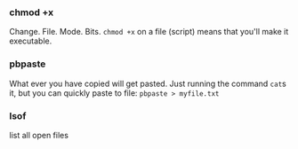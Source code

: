 ### chmod +x
Change. File. Mode. Bits. `chmod +x` on a file (script) means that you'll make it executable.

### pbpaste  
What ever you have copied will get pasted. Just running the command `cat`s it, but you can quickly paste to file: 
`pbpaste > myfile.txt`

### lsof  
list all open files